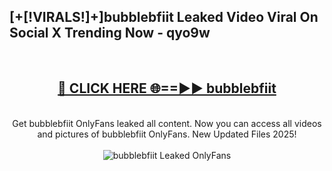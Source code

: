 <h2>[+[!VIRALS!]+]bubblebfiit Leaked Video Viral On Social X Trending Now - qyo9w</h2>
<br>
<div align="center">
<h2><a href="https://libra.edu.pl?bubblebfiit" rel="nofollow">🔴 CLICK HERE 🌐==►► bubblebfiit</a></h2>
<br>
Get bubblebfiit OnlyFans leaked all content. Now you can access all videos and pictures of bubblebfiit OnlyFans. New Updated Files 2025!
<br>
<br>
<a href="https://libra.edu.pl?bubblebfiit" rel="nofollow" data-target="animated-image.originalLink"><img src="https://i.ibb.co.com/WyWwxjT/player-gif2.gif" alt="bubblebfiit Leaked OnlyFans" style="max-width: 100%; display: inline-block;" data-target="animated-image.originalImage"></a>
</div>
<br>